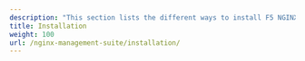 ```yaml
---
description: "This section lists the different ways to install F5 NGINX Management Suite, including the Instance Manager and API Connectivity Manager modules."
title: Installation
weight: 100
url: /nginx-management-suite/installation/
---
```



